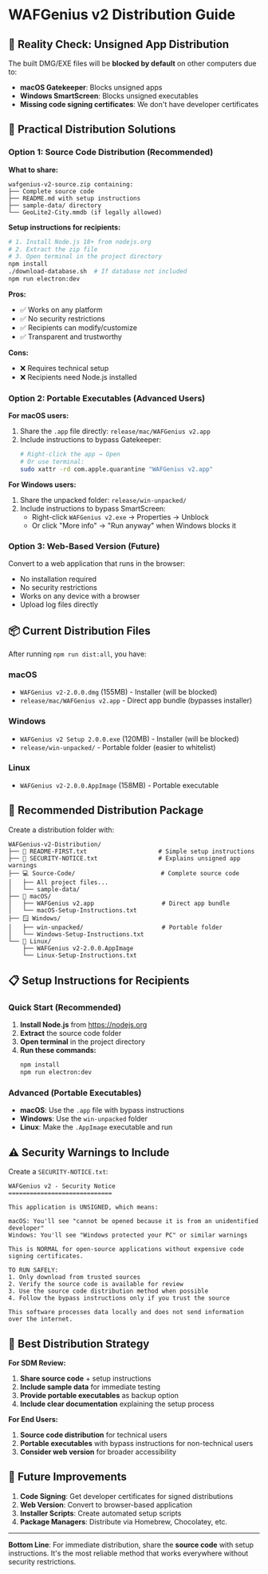 # WAFGenius v2 Distribution Guide

## 🚨 **Reality Check: Unsigned App Distribution**

The built DMG/EXE files will be **blocked by default** on other computers due to:
- **macOS Gatekeeper**: Blocks unsigned apps
- **Windows SmartScreen**: Blocks unsigned executables  
- **Missing code signing certificates**: We don't have developer certificates

## 🎯 **Practical Distribution Solutions**

### **Option 1: Source Code Distribution (Recommended)**

**What to share:**
```
wafgenius-v2-source.zip containing:
├── Complete source code
├── README.md with setup instructions
├── sample-data/ directory
└── GeoLite2-City.mmdb (if legally allowed)
```

**Setup instructions for recipients:**
```bash
# 1. Install Node.js 18+ from nodejs.org
# 2. Extract the zip file
# 3. Open terminal in the project directory
npm install
./download-database.sh  # If database not included
npm run electron:dev
```

**Pros:**
- ✅ Works on any platform
- ✅ No security restrictions
- ✅ Recipients can modify/customize
- ✅ Transparent and trustworthy

**Cons:**
- ❌ Requires technical setup
- ❌ Recipients need Node.js installed

### **Option 2: Portable Executables (Advanced Users)**

**For macOS users:**
1. Share the `.app` file directly: `release/mac/WAFGenius v2.app`
2. Include instructions to bypass Gatekeeper:
   ```bash
   # Right-click the app → Open
   # Or use terminal:
   sudo xattr -rd com.apple.quarantine "WAFGenius v2.app"
   ```

**For Windows users:**
1. Share the unpacked folder: `release/win-unpacked/`
2. Include instructions to bypass SmartScreen:
   - Right-click `WAFGenius v2.exe` → Properties → Unblock
   - Or click "More info" → "Run anyway" when Windows blocks it

### **Option 3: Web-Based Version (Future)**

Convert to a web application that runs in the browser:
- No installation required
- No security restrictions
- Works on any device with a browser
- Upload log files directly

## 📦 **Current Distribution Files**

After running `npm run dist:all`, you have:

### **macOS**
- `WAFGenius v2-2.0.0.dmg` (155MB) - Installer (will be blocked)
- `release/mac/WAFGenius v2.app` - Direct app bundle (bypasses installer)

### **Windows** 
- `WAFGenius v2 Setup 2.0.0.exe` (120MB) - Installer (will be blocked)
- `release/win-unpacked/` - Portable folder (easier to whitelist)

### **Linux**
- `WAFGenius v2-2.0.0.AppImage` (158MB) - Portable executable

## 🔧 **Recommended Distribution Package**

Create a distribution folder with:

```
WAFGenius-v2-Distribution/
├── 📄 README-FIRST.txt                    # Simple setup instructions
├── 📄 SECURITY-NOTICE.txt                 # Explains unsigned app warnings
├── 💻 Source-Code/                        # Complete source code
│   ├── All project files...
│   └── sample-data/
├── 🍎 macOS/
│   ├── WAFGenius v2.app                   # Direct app bundle
│   └── macOS-Setup-Instructions.txt
├── 🪟 Windows/
│   ├── win-unpacked/                      # Portable folder
│   └── Windows-Setup-Instructions.txt
└── 🐧 Linux/
    ├── WAFGenius v2-2.0.0.AppImage
    └── Linux-Setup-Instructions.txt
```

## 📋 **Setup Instructions for Recipients**

### **Quick Start (Recommended)**
1. **Install Node.js** from https://nodejs.org
2. **Extract** the source code folder
3. **Open terminal** in the project directory
4. **Run these commands:**
   ```bash
   npm install
   npm run electron:dev
   ```

### **Advanced (Portable Executables)**
- **macOS**: Use the `.app` file with bypass instructions
- **Windows**: Use the `win-unpacked` folder
- **Linux**: Make the `.AppImage` executable and run

## ⚠️ **Security Warnings to Include**

Create a `SECURITY-NOTICE.txt`:

```
WAFGenius v2 - Security Notice
=============================

This application is UNSIGNED, which means:

macOS: You'll see "cannot be opened because it is from an unidentified developer"
Windows: You'll see "Windows protected your PC" or similar warnings

This is NORMAL for open-source applications without expensive code signing certificates.

TO RUN SAFELY:
1. Only download from trusted sources
2. Verify the source code is available for review
3. Use the source code distribution method when possible
4. Follow the bypass instructions only if you trust the source

This software processes data locally and does not send information over the internet.
```

## 🎯 **Best Distribution Strategy**

**For SDM Review:**
1. **Share source code** + setup instructions
2. **Include sample data** for immediate testing
3. **Provide portable executables** as backup option
4. **Include clear documentation** explaining the setup process

**For End Users:**
1. **Source code distribution** for technical users
2. **Portable executables** with bypass instructions for non-technical users
3. **Consider web version** for broader accessibility

## 🔮 **Future Improvements**

1. **Code Signing**: Get developer certificates for signed distributions
2. **Web Version**: Convert to browser-based application
3. **Installer Scripts**: Create automated setup scripts
4. **Package Managers**: Distribute via Homebrew, Chocolatey, etc.

---

**Bottom Line**: For immediate distribution, share the **source code** with setup instructions. It's the most reliable method that works everywhere without security restrictions. 
